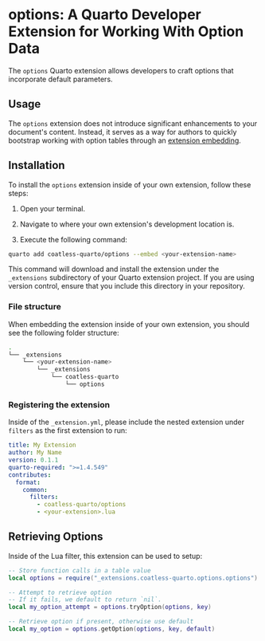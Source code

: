 # options: A Quarto Developer Extension for Working With Option Data

The `options` Quarto extension allows developers to craft options that incorporate default parameters.

## Usage

The `options` extension does not introduce significant enhancements to your document's content. Instead, it serves as a way for authors to quickly bootstrap working with option tables through an [extension embedding](https://quarto.org/docs/journals/formats.html#extension-embedding).

## Installation

To install the `options` extension inside of your own extension, follow these steps:

1. Open your terminal.

2. Navigate to where your own extension's development location is.

3. Execute the following command:

```sh
quarto add coatless-quarto/options --embed <your-extension-name>
```

This command will download and install the extension under the `_extensions` subdirectory of your Quarto extension project. If you are using version control, ensure that you include this directory in your repository.

### File structure

When embedding the extension inside of your own extension, you should see the following folder structure:

```sh
.
└── _extensions
    └── <your-extension-name>
        └── _extensions
            └── coatless-quarto
                └── options

```

### Registering the extension

Inside of the `_extension.yml`, please include the nested extension under `filters` as the first extension to run: 

```yml
title: My Extension
author: My Name
version: 0.1.1
quarto-required: ">=1.4.549"
contributes:
  format:
    common:
      filters:
        - coatless-quarto/options 
        - <your-extension>.lua
```

## Retrieving Options

Inside of the Lua filter, this extension can be used to setup:

```lua
-- Store function calls in a table value
local options = require("_extensions.coatless-quarto.options.options")

-- Attempt to retrieve option
-- If it fails, we default to return `nil`.
local my_option_attempt = options.tryOption(options, key)

-- Retrieve option if present, otherwise use default
local my_option = options.getOption(options, key, default)
```
